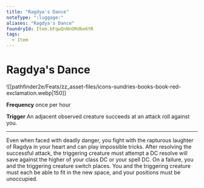 ```yaml
---
title: "Ragdya's Dance"
noteType: ":luggage:"
aliases: "Ragdya's Dance"
foundryId: Item.bFqwQnNnORd6e6YR
tags:
  - Item
---
```


# Ragdya's Dance
![[pathfinder2e/Feats/zz_asset-files/icons-sundries-books-book-red-exclamation.webp|150]]

**Frequency** once per hour

**Trigger** An adjacent observed creature succeeds at an attack roll against you.

* * *

Even when faced with deadly danger, you fight with the rapturous laughter of Ragdya in your heart and can play impossible tricks. After resolving the successful attack, the triggering creature must attempt a DC resolve will save against the higher of your class DC or your spell DC. On a failure, you and the triggering creature switch places. You and the triggering creature must each be able to fit in the new space, and your positions must be unoccupied.
